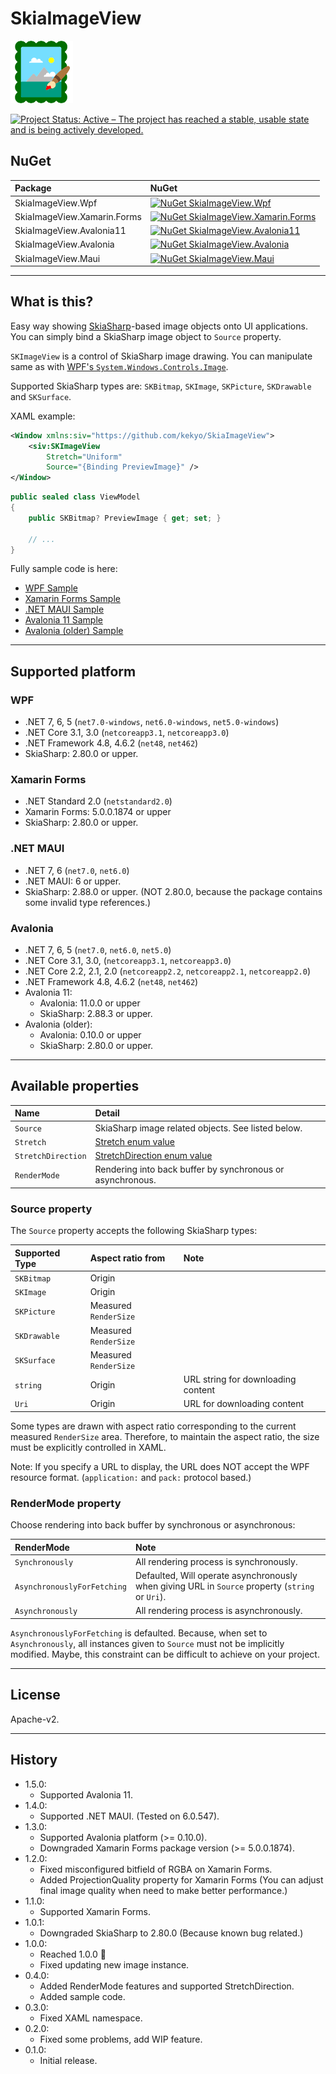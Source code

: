 # SkiaImageView

![SkiaImageView](Images/SkiaImageView.100.png)

[![Project Status: Active – The project has reached a stable, usable state and is being actively developed.](https://www.repostatus.org/badges/latest/active.svg)](https://www.repostatus.org/#active)

## NuGet

|Package|NuGet|
|:----|:----|
|SkiaImageView.Wpf|[![NuGet SkiaImageView.Wpf](https://img.shields.io/nuget/v/SkiaImageView.Wpf.svg?style=flat)](https://www.nuget.org/packages/SkiaImageView.Wpf)|
|SkiaImageView.Xamarin.Forms|[![NuGet SkiaImageView.Xamarin.Forms](https://img.shields.io/nuget/v/SkiaImageView.Xamarin.Forms.svg?style=flat)](https://www.nuget.org/packages/SkiaImageView.Xamarin.Forms)|
|SkiaImageView.Avalonia11|[![NuGet SkiaImageView.Avalonia11](https://img.shields.io/nuget/v/SkiaImageView.Avalonia11.svg?style=flat)](https://www.nuget.org/packages/SkiaImageView.Avalonia11)|
|SkiaImageView.Avalonia|[![NuGet SkiaImageView.Avalonia](https://img.shields.io/nuget/v/SkiaImageView.Avalonia.svg?style=flat)](https://www.nuget.org/packages/SkiaImageView.Avalonia)|
|SkiaImageView.Maui|[![NuGet SkiaImageView.Maui](https://img.shields.io/nuget/v/SkiaImageView.Maui.svg?style=flat)](https://www.nuget.org/packages/SkiaImageView.Maui)|

----

## What is this?

Easy way showing [SkiaSharp](https://github.com/mono/SkiaSharp)-based image objects onto UI applications.
You can simply bind a SkiaSharp image object to `Source` property.

`SKImageView` is a control of SkiaSharp image drawing.
You can manipulate same as with [WPF's `System.Windows.Controls.Image`](https://docs.microsoft.com/en-us/dotnet/api/system.windows.controls.image?view=windowsdesktop-6.0).

Supported SkiaSharp types are: `SKBitmap`, `SKImage`, `SKPicture`, `SKDrawable` and `SKSurface`.

XAML example:

```xml
<Window xmlns:siv="https://github.com/kekyo/SkiaImageView">
    <siv:SKImageView
        Stretch="Uniform"
        Source="{Binding PreviewImage}" />
</Window>
```

```csharp
public sealed class ViewModel
{
    public SKBitmap? PreviewImage { get; set; }

    // ...
}
```

Fully sample code is here:

* [WPF Sample](https://github.com/kekyo/SkiaImageView/tree/main/samples/SkiaImageView.Wpf.Sample)
* [Xamarin Forms Sample](https://github.com/kekyo/SkiaImageView/tree/main/samples/SkiaImageView.Xamarin.Forms.Sample)
* [.NET MAUI Sample](https://github.com/kekyo/SkiaImageView/tree/main/samples/SkiaImageView.Maui.Sample)
* [Avalonia 11 Sample](https://github.com/kekyo/SkiaImageView/tree/main/samples/SkiaImageView.Avalonia11.Sample)
* [Avalonia (older) Sample](https://github.com/kekyo/SkiaImageView/tree/main/samples/SkiaImageView.Avalonia.Sample)

----

## Supported platform

### WPF

* .NET 7, 6, 5 (`net7.0-windows`, `net6.0-windows`, `net5.0-windows`)
* .NET Core 3.1, 3.0 (`netcoreapp3.1`, `netcoreapp3.0`)
* .NET Framework 4.8, 4.6.2 (`net48`, `net462`)
* SkiaSharp: 2.80.0 or upper.

### Xamarin Forms

* .NET Standard 2.0 (`netstandard2.0`)
* Xamarin Forms: 5.0.0.1874 or upper
* SkiaSharp: 2.80.0 or upper.

### .NET MAUI

* .NET 7, 6 (`net7.0`, `net6.0`)
* .NET MAUI: 6 or upper.
* SkiaSharp: 2.88.0 or upper. (NOT 2.80.0, because the package contains some invalid type references.)

### Avalonia

* .NET 7, 6, 5 (`net7.0`, `net6.0`, `net5.0`)
* .NET Core 3.1, 3.0, (`netcoreapp3.1`, `netcoreapp3.0`)
* .NET Core 2.2, 2.1, 2.0 (`netcoreapp2.2`, `netcoreapp2.1`, `netcoreapp2.0`)
* .NET Framework 4.8, 4.6.2 (`net48`, `net462`)
* Avalonia 11:
  * Avalonia: 11.0.0 or upper
  * SkiaSharp: 2.88.3 or upper.
* Avalonia (older):
  * Avalonia: 0.10.0 or upper
  * SkiaSharp: 2.80.0 or upper.

----

## Available properties

|Name|Detail|
|:----|:----|
|`Source`|SkiaSharp image related objects. See listed below.|
|`Stretch`|[Stretch enum value](https://docs.microsoft.com/en-us/dotnet/api/system.windows.media.stretch?view=windowsdesktop-6.0)|
|`StretchDirection`|[StretchDirection enum value](https://docs.microsoft.com/en-us/dotnet/api/system.windows.controls.stretchdirection?view=windowsdesktop-6.0)|
|`RenderMode`|Rendering into back buffer by synchronous or asynchronous.|

### Source property

The `Source` property accepts the following SkiaSharp types:

|Supported Type|Aspect ratio from|Note|
|:----|:----|:----|
|`SKBitmap`|Origin| |
|`SKImage`|Origin| |
|`SKPicture`|Measured `RenderSize`| |
|`SKDrawable`|Measured `RenderSize`| |
|`SKSurface`|Measured `RenderSize`| |
|`string`|Origin|URL string for downloading content|
|`Uri`|Origin|URL for downloading content|

Some types are drawn with aspect ratio corresponding to the current measured `RenderSize` area.
Therefore, to maintain the aspect ratio, the size must be explicitly controlled in XAML.

Note: If you specify a URL to display, the URL does NOT accept the WPF resource format.
(`application:` and `pack:` protocol based.)

### RenderMode property

Choose rendering into back buffer by synchronous or asynchronous:

|RenderMode|Note|
|:----|:----|
|`Synchronously`|All rendering process is synchronously.|
|`AsynchronouslyForFetching`|Defaulted, Will operate asynchronously when giving URL in `Source` property (`string` or `Uri`).|
|`Asynchronously`|All rendering process is asynchronously.|

`AsynchronouslyForFetching` is defaulted.
Because, when set to `Asynchronously`, all instances given to `Source` must not be implicitly modified.
Maybe, this constraint can be difficult to achieve on your project.

----

## License

Apache-v2.

----

## History

* 1.5.0:
  * Supported Avalonia 11.
* 1.4.0:
  * Supported .NET MAUI. (Tested on 6.0.547).
* 1.3.0:
  * Supported Avalonia platform (>= 0.10.0).
  * Downgraded Xamarin Forms package version (>= 5.0.0.1874).
* 1.2.0:
  * Fixed misconfigured bitfield of RGBA on Xamarin Forms.
  * Added ProjectionQuality property for Xamarin Forms (You can adjust final image quality when need to make better performance.)
* 1.1.0:
  * Supported Xamarin Forms.
* 1.0.1:
  * Downgraded SkiaSharp to 2.80.0 (Because known bug related.)
* 1.0.0:
  * Reached 1.0.0 🎉
  * Fixed updating new image instance.
* 0.4.0:
  * Added RenderMode features and supported StretchDirection.
  * Added sample code.
* 0.3.0:
  * Fixed XAML namespace.
* 0.2.0:
  * Fixed some problems, add WIP feature.
* 0.1.0:
  * Initial release.

